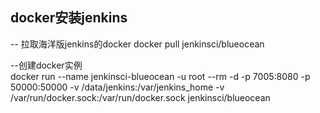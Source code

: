 ## docker安装jenkins

-- 拉取海洋版jenkins的docker
docker pull jenkinsci/blueocean



--创建docker实例	
docker run --name jenkinsci-blueocean -u root --rm  -d -p 7005:8080 -p 50000:50000 -v /data/jenkins:/var/jenkins_home -v /var/run/docker.sock:/var/run/docker.sock jenkinsci/blueocean